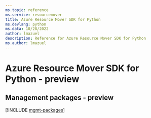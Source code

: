 ```yaml
---
ms.topic: reference
ms.service: resourcemover
title: Azure Resource Mover SDK for Python
ms.devlang: python
ms.data: 10/28/2022
author: lmazuel
description: Reference for Azure Resource Mover SDK for Python
ms.author: lmazuel
---
```

# Azure Resource Mover SDK for Python - preview

## Management packages - preview
[!INCLUDE [mgmt-packages](resource-mover-mgmt-index.md)]